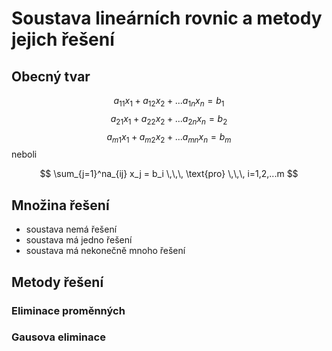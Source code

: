 # Soustava lineárních rovnic a metody jejich řešení
##  Obecný tvar
$$
a_{11}x_1+a_{12}x_2+...a_{1n}x_n = b_1
$$
$$
a_{21}x_1+a_{22}x_2+...a_{2n}x_n = b_2
$$
$$
a_{m1}x_1+a_{m2}x_2+...a_{mn}x_n = b_m
$$
neboli

$$
\sum_{j=1}^na_{ij} x_j = b_i \,\,\, \text{pro} \,\,\, i=1,2,...m
$$

## Množina řešení 

- soustava nemá řešení
- soustava má jedno řešení
- soustava má nekonečně mnoho řešení

## Metody řešení

### Eliminace proměnných

### Gausova eliminace


